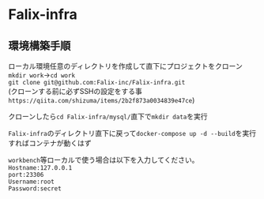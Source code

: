 # Falix-infra

## 環境構築手順
ローカル環境任意のディレクトリを作成して直下にプロジェクトをクローン  
`mkdir work`->`cd work`  
`git clone git@github.com:Falix-inc/Falix-infra.git`  
(クローンする前に必ずSSHの設定をする事 `https://qiita.com/shizuma/items/2b2f873a0034839e47ce`)  
  
クローンしたら`cd Falix-infra/mysql/`直下で`mkdir data`を実行  
  
`Falix-infra`のディレクトリ直下に戻って`docker-compose up -d --build`を実行すればコンテナが動くはず  
  
`workbench`等ローカルで使う場合は以下を入力してください。  
`Hostname:127.0.0.1`  
`port:23306`  
`Username:root`  
`Password:secret`  


